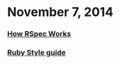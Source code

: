 # November 7, 2014

### [How RSpec Works](http://g5.gschool.it/rspec.pdf)

### [Ruby Style guide](https://github.com/styleguide/ruby)
